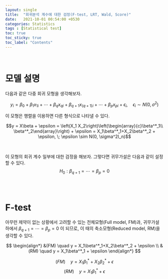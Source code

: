 ```yaml
---
layout: single
title:  "회귀분석 계수에 대한 검정(F-test, LRT, Wald, Score)"
date:   2021-10-01 00:54:00 +0530
categories: Statistics
tags : [Statistical test]
toc: true
toc_sticky: true
toc_label: "Contents"
---
```


<br>

# 모델 설명

다음과 같은 다중 회귀 모형을 생각해보자.

$$y_i = \beta_0 + \beta_1 x_{1i} + \dotsb + \beta_q x_{qi} + \beta_{q+1} x_{(q+1)i} + \dotsb + \beta_p x_{pi} + \epsilon_i, \quad \epsilon_i \sim N(0,\sigma^2)$$

이 모형은 행렬을 이용하면 다른 형식으로 나타낼 수 있다.

$$y = X\beta + \epsilon = \left(X_1 X_2\right)\left(\begin{array}{c}\beta^*_1\\ \beta^*_2\end{array}\right) + \epsilon = X_1\beta^*_1+X_2\beta^*_2 + \epsilon, \; \epsilon \sim N(0, \sigma^2I_n)$$

<br>

이 모형의 회귀 계수 일부에 대한 검정을 해보자. 그렇다면 귀무가설은 다음과 같이 설정 할 수 있다.
$$H_0 : \beta_{q+1} = \dotsb = \beta_p = 0$$

<br><br>

# F-test

아무런 제약이 없는 상황에서 고려할 수 있는 전체모형(Full model, FM)과, 귀무가설 하에서 $\beta_{q+1} = \dotsb = \beta_p = 0$ 이 되므로, 이 때의 축소모형(Reduced model, RM)을 생각할 수 있다.

$$
\begin{align*}
    &(FM) \quad y = X_1\beta^*_1+X_2\beta^*_2 + \epsilon \\
    &(RM) \quad y = X_1\beta^*_1 + \epsilon
\end{align*}
$$

$$(FM) \quad y = X_1\beta^*_1+X_2\beta^*_2 + \epsilon$$
$$(RM) \quad y = X_1\beta^*_1 + \epsilon$$
